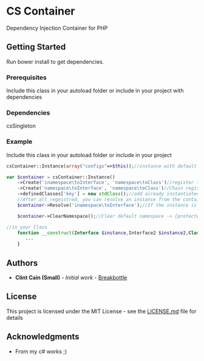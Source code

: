 # CS Container

Dependency Injection Container for PHP
## Getting Started

Run bower install to get dependencies.

### Prerequisites

Include this class in your autoload folder or include in your project with dependencies

### Dependencies

csSingleton

### Example

Include this class in your autoload folder or include in your project


```PHP
csContainer::Instance(array("configs"=>$this));//instance with default object

var $container = csContainer::Instance()
    ->Create('inamespace\toInterface', 'namespace\toClass')//register to the interface and class to be used
    ->Create('namespace\toInterface', 'namespace\toClass')//Chain register another
    ->definedClasses['key'] = new stdClass();//add already instantiated classes to this array
    //After all regeistred, you can resolve an instance from the containter
    $container->Resolve('inamespace\toInterface');//If the instance is already init, container will return that value not init a new instance.

    $container->ClearNamespace();//Clear default namespace -> [protected]$container->defaultNamespace

//in your Class
    function __construct(Interface $instance,Interface2 $instance2,Class $instance){
       ...
    }


```


## Authors

* **Clint Cain (Small)** - *Initial work* - [Breakbottle](https://github.com/breakbottle)

## License

This project is licensed under the MIT License - see the [LICENSE.md](LICENSE.md) file for details

## Acknowledgments

* From my c# works ;)
